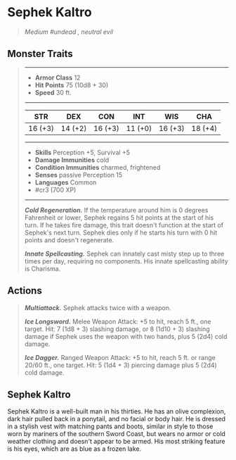 # Sephek Kaltro
>*Medium #undead , neutral evil*
## Monster Traits
>___
>- **Armor Class** 12
>- **Hit Points** 75 (10d8 + 30)
>- **Speed** 30 ft.
>___
>|STR|DEX|CON|INT|WIS|CHA|
>|:---:|:---:|:---:|:---:|:---:|:---:|
>|16 (+3)|14 (+2)|16 (+3)|11 (+0)|16 (+3)|18 (+4)|
>___
>- **Skills** Perception +5, Survival +5
>- **Damage Immunities** cold
>- **Condition Immunities** charmed, frightened
>- **Senses** passive Perception 15
>- **Languages** Common
>- #cr3 (700 XP)
>___
>***Cold Regeneration.*** If the temperature around him is 0 degrees Fahrenheit or lower, Sephek regains 5 hit points at the start of his turn. If he takes fire damage, this trait doesn't function at the start of Sephek's next turn. Sephek dies only if he starts his turn with 0 hit points and doesn't regenerate.  
>
>***Innate Spellcasting.*** Sephek can innately cast misty step up to three times per day, requiring no components. His innate spellcasting ability is Charisma.  
>
>
## Actions
>***Multiattack.*** Sephek attacks twice with a weapon.  
>
>***Ice Longsword.*** Melee Weapon Attack: +5 to hit, reach 5 ft., one target. Hit: 7 (1d8 + 3) slashing damage, or 8 (1d10 + 3) slashing damage if Sephek uses the weapon with two hands, plus 5 (2d4) cold damage.  
>
>***Ice Dagger.*** Ranged Weapon Attack: +5 to hit, reach 5 ft. or range 20/60 ft., one target. Hit: 5 (1d4 + 3) piercing damage plus 5 (2d4) cold damage.
## Sephek Kaltro
Sephek Kaltro is a well-built man in his thirties. He has an olive complexion, dark hair pulled back in a ponytail, and no facial or body hair. He is dressed in a stylish vest with matching pants and boots, similar in style to those worn by mariners of the southern Sword Coast, but wears no armor or cold weather clothing and doesn't appear to be armed. His most striking feature is his eyes, which are as blue as a frozen lake.